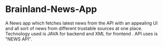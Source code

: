 # Brainland-News-App
A News app which fetches latest news from the API with an appealing UI and all sort of news from different trustable sources at one place. 
Technology used is JAVA for backend and XML for frontend .
API uses is "NEWS API".
